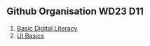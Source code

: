 ## Github Organisation WD23 D11

1. [Basic Digital Literacy](https://github.com/FBW-WD-23-D11/basic-digital-literacy)
2. [UI Basics](https://github.com/FBW-WD-23-D11/ui-basics)
    <!-- 3. [Programming Basics](https://github.com/FBW-WD-23-D11/programming-basics) -->
    <!-- 4. [Single Page Application](https://github.com/FBW-WD-23-D11/single-page-application) -->
    <!-- 5. [Backend](https://github.com/FBW-WD-23-D11/backend) -->
    <!-- 6. [Final Project](https://github.com/FBW-WD-23-D11/final-project) -->

<!--

**Here are some ideas to get you started:**

🙋‍♀️ A short introduction - what is your organization all about?
🌈 Contribution guidelines - how can the community get involved?
👩‍💻 Useful resources - where can the community find your docs? Is there anything else the community should know?
🍿 Fun facts - what does your team eat for breakfast?
🧙 Remember, you can do mighty things with the power of [Markdown](https://docs.github.com/github/writing-on-github/getting-started-with-writing-and-formatting-on-github/basic-writing-and-formatting-syntax)
-->
